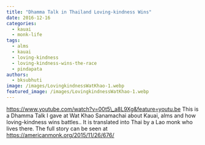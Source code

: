 ```yaml
---
title: "Dhamma Talk in Thailand Loving-kindness Wins"
date: 2016-12-16
categories: 
  - kauai
  - monk-life
tags: 
  - alms
  - kauai
  - loving-kindness
  - loving-kindness-wins-the-race
  - pindapata
authors: 
  - bksubhuti
image: /images/LovingkindnessWatKhao-1.webp
featured_image: /images/LovingkindnessWatKhao-1.webp
---
```


https://www.youtube.com/watch?v=00t5\_a8L9Xg&feature=youtu.be This is a Dhamma Talk I gave at Wat Khao Sanamachai about Kauai, alms and how loving-kindness wins battles.. It is translated into Thai by a Lao monk who lives there. The full story can be seen at https://americanmonk.org/2015/11/26/676/